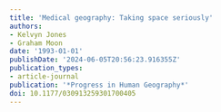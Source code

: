 ```yaml
---
title: 'Medical geography: Taking space seriously'
authors:
- Kelvyn Jones
- Graham Moon
date: '1993-01-01'
publishDate: '2024-06-05T20:56:23.916355Z'
publication_types:
- article-journal
publication: '*Progress in Human Geography*'
doi: 10.1177/030913259301700405
---
```

